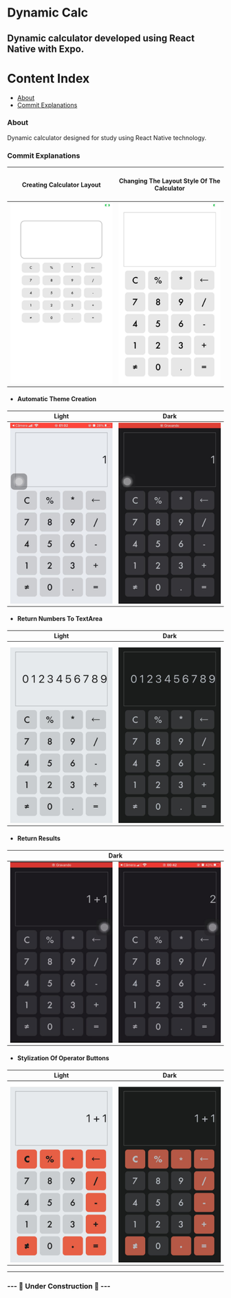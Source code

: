 # Dynamic Calc

##   Dynamic calculator developed using React Native with Expo.

Content Index
=================
- [About](#about)
- [Commit Explanations](#commit-explanations)

### <a name="about"></a> About
  Dynamic calculator designed for study using React Native technology.

### <a name="commit-explanations"></a> Commit Explanations

<table>
  <thead>
    <tr>
      <th>
        <h4> Creating Calculator Layout </h4>
      </th>
      <th>
        <h4> Changing The Layout Style Of The Calculator </h4>
      </th>
    </tr>
  </thead>

  <tbody>
    <tr>
      <td>
        <img src="./assets/images/create_layout.jpeg" width="350px" height="420px"/>
      </td>
      <td>
        <img src="./assets/images/addition_styled_button.jpeg" width="350px" height="420px"/>
      </td>
    </tr>
  </tbody>
</table>

- #### Automatic Theme Creation

<table>
  <thead>
    <tr>
      <th> Light </th>
      <th> Dark </th>
    </tr>
  </thead>
  <tr>
    <td>
      <img src="./assets/images/light_theme.jpeg" width="350px" height="420px"/>
    </td>
    <td>
      <img src="./assets/images/dark_theme.jpeg" width="350px" height="420px"/>
    </td>
  <tr>
</table>

- #### Return Numbers To TextArea

<table>
  <thead>
    <tr>
      <th> Light </th>
      <th> Dark </th>
    </tr>
  </thead>
  <tr>
    <td>
      <img src="./assets/images/return_numbers_to_textarea_light.jpeg" width="350px" height="420px"/>
    </td>
    <td>
      <img src="./assets/images/return_numbers_to_textarea_dark.jpeg" width="350px" height="420px"/>
    </td>
  <tr>
</table>

- #### Return Results

<table>
  <thead>
    <tr>
      <th colspan='2'> Dark </th>
    </tr>
  </thead>
  <tr>
    <td>
      <img src="./assets/images/return__numbers_to_results_dark.jpeg" width="350px" height="420px"/>
    </td>
    <td>
      <img src="./assets/images/return_results_dark.jpeg" width="350px" height="420px"/>
    </td>
  <tr>
</table>

- #### Stylization Of Operator Buttons

<table>
  <thead>
    <tr>
      <th> Light </th>
      <th> Dark </th>
    </tr>
  </thead>
  <tr>
    <td>
      <img src="./assets/images/stylization_of_operator_buttons_light.jpeg" width="350px" height="420px"/>
    </td>
    <td>
      <img src="./assets/images/stylization_of_operator_buttons_dark.jpeg" width="350px" height="420px"/>
    </td>
  <tr>
</table>

---

### --- :construction: Under Construction :construction: ---
